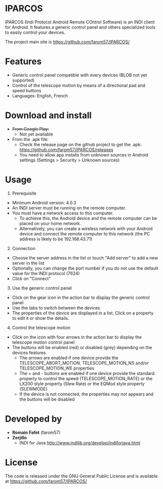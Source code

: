 # IPARCOS

IPARCOS (Indi Protocol Android Remote COntrol Software) is an INDI client for Android. It features a generic control panel and others specialized tools to easily control your devices.

The project main site is https://github.com/farom57/IPARCOS/

# Features

+ Generic control panel compatible with every devices (BLOB not yet supported)
+ Control of the telescope motion by means of a directional pad and speed buttons
+ Languages: English, French

# Download and install
* ~~From Google Play:~~
  * Not yet available
* From the .apk file:
  * Check the release page on the github project to get the .apk: https://github.com/farom57/IPARCOS/releases
  * You need to allow app installs from unknown sources in Android settings (Settings > Security > Unknown sources)

# Usage

1. Prerequisite
  * Minimum Android version: 4.0.3
  * An INDI server must be running on the remote computer.
  * You must have a network access to this computer. 
    * To achieve this, the Android device and the remote computer can be placed on your home network.
    * Alternatively, you can create a wireless network with your Android device and connect the remote computer to this network (the PC address is likely to be 192.168.43.71)
2. Connection
  * Choose the server address in the list or touch "Add server" to add a new server in the list
  * Optionally, you can change the port number if you do not use the default value for the INDI protocol (7624)
  * Click on "Connect"
3. Use the generic control panel
  * Click on the gear icon in the action bar to display the generic control panel
  * Use the tabs to switch between the devices
  * The properties of the device are displayed in a list. Click on a property to edit it or show the details.
4. Control the telescope motion
  * Click on the icon with four arrows in the action bar to display the telescope motion control panel
  * The buttons will be enabled (red) or disabled (grey) depending on the devices features.
    * The arrows are enabled if one device provide the TELESCOPE_ABORT_MOTION, TELESCOPE_MOTION_NS and/or TELESCOPE_MOTION_WE properties
    * The + and - buttons are enabled if one device provide the standard property to control the speed (TELESCOPE_MOTION_RATE) or the LX200 style property (Slew Rate) or the EQMod style property (SLEWMODE)
    * If the device is not connected, the properties may not appears and the buttons will be disabled


# Developed by
* **Romain Fafet** (farom57)
* **Zerjillo**
  * INDI for Java http://www.indilib.org/develop/indiforjava.html

# License

The code is released under the GNU General Public License and is available at https://github.com/farom57/IPARCOS/

